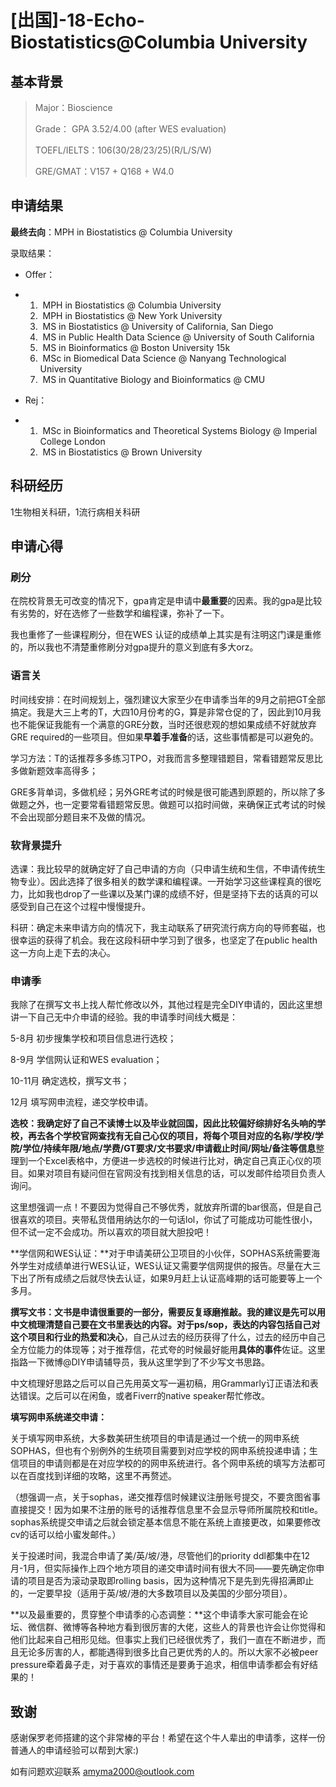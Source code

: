 # [出国]-18-Echo-Biostatistics@Columbia University

## **基本背景**

> Major：Bioscience
>
> Grade： GPA 3.52/4.00 (after WES evaluation)
>
> TOEFL/IELTS：106(30/28/23/25)(R/L/S/W)
>
> GRE/GMAT：V157 + Q168 + W4.0

## **申请结果**

**最终去向**：MPH in Biostatistics @ Columbia University

录取结果：

- Offer：

- 1. ​	MPH in Biostatistics @ Columbia University
  2. ​	MPH in Biostatistics @ New York University
  3. ​	MS in Biostatistics @ University of California, San Diego
  4. ​	MS in Public Health Data Science @ University of South California
  5. ​	MS in Bioinformatics @ Boston University 15k 
  6. ​	MSc in Biomedical Data Science @ Nanyang Technological University
  7. ​	MS in Quantitative Biology and Bioinformatics @ CMU

- Rej：

- 1. ​	MSc in Bioinformatics and Theoretical Systems Biology @ Imperial College London
  2. ​	MS in Biostatistics @ Brown University

## **科研经历**

1生物相关科研，1流行病相关科研

## **申请心得**

### **刷分**

在院校背景无可改变的情况下，gpa肯定是申请中**最重要**的因素。我的gpa是比较有劣势的，好在选修了一些数学和编程课，弥补了一下。

我也重修了一些课程刷分，但在WES 认证的成绩单上其实是有注明这门课是重修的，所以我也不清楚重修刷分对gpa提升的意义到底有多大orz。

### **语言关**

时间线安排：在时间规划上，强烈建议大家至少在申请季当年的9月之前把GT全部搞定。我是大三上考的T，大四10月份考的G，算是非常仓促的了，因此到10月我也不能保证我能有一个满意的GRE分数，当时还很悲观的想如果成绩不好就放弃GRE required的一些项目。但如果**早着手准备**的话，这些事情都是可以避免的。

学习方法：T的话推荐多多练习TPO，对我而言多整理错题目，常看错题常反思比多做新题效率高得多；

GRE多背单词，多做机经；另外GRE考试的时候是很可能遇到原题的，所以除了多做题之外，也一定要常看错题常反思。做题可以掐时间做，来确保正式考试的时候不会出现部分题目来不及做的情况。

### **软背景提升**

选课：我比较早的就确定好了自己申请的方向（只申请生统和生信，不申请传统生物专业）。因此选择了很多相关的数学课和编程课。一开始学习这些课程真的很吃力，比如我也drop了一些课以及某门课的成绩不好，但是坚持下去的话真的可以感受到自己在这个过程中慢慢提升。

科研：确定未来申请方向的情况下，我主动联系了研究流行病方向的导师套磁，也很幸运的获得了机会。我在这段科研中学习到了很多，也坚定了在public health这一方向上走下去的决心。

### **申请季**

我除了在撰写文书上找人帮忙修改以外，其他过程是完全DIY申请的，因此这里想讲一下自己无中介申请的经验。我的申请季时间线大概是：

5-8月 初步搜集学校和项目信息进行选校；

8-9月 学信网认证和WES evaluation；

10-11月 确定选校，撰写文书；

12月 填写网申流程，递交学校申请。

**选校：**我确定好了自己不读博士以及毕业就回国，因此比较偏好综排好名头响的学校，再去各个学校官网查找有无自己心仪的项目，将每个项目对应的**名称/学校/学院/学位/持续年限/地点/学费/GT要求/文书要求/申请截止时间/网址/备注等信息**整理到一个Excel表格中，方便进一步选校的时候进行比对，确定自己真正心仪的项目。如果对项目有疑问但在官网没有找到相关信息的话，可以发邮件给项目负责人询问。

这里想强调一点！不要因为觉得自己不够优秀，就放弃所谓的bar很高，但是自己很喜欢的项目。夹带私货借用纳达尔的一句话lol，你试了可能成功可能性很小，但不试一定不会成功。所以喜欢的项目就大胆投吧！

**学信网和WES认证：**对于申请美研公卫项目的小伙伴，SOPHAS系统需要海外学生对成绩单进行WES认证，WES认证又需要学信网提供的报告。尽量在大三下出了所有成绩之后就尽快去认证，如果9月赶上认证高峰期的话可能要等上一个多月。

 

**撰写文书：**文书是申请很重要的一部分，需要反复琢磨推敲。我的建议是先可以用中文梳理清楚自己要在文书里表达的内容。对于ps/sop，表达的内容包括自己**对这个项目和行业的热爱和决心**，自己从过去的经历获得了什么，过去的经历中自己全方位能力的体现等；对于推荐信，花式夸的时候最好能用**具体的事件**佐证。这里指路一下微博@DIY申请辅导员，我从这里学到了不少写文书思路。

中文梳理好思路之后可以自己先用英文写一遍初稿，用Grammarly订正语法和表达错误。之后可以在闲鱼，或者Fiverr的native speaker帮忙修改。

**填写网申系统递交申请：**

关于填写网申系统，大多数美研生统项目的申请是通过一个统一的网申系统SOPHAS，但也有个别例外的生统项目需要到对应学校的网申系统投递申请；生信项目的申请则都是在对应学校的的网申系统进行。各个网申系统的填写方法都可以在百度找到详细的攻略，这里不再赘述。

（想强调一点，关于sophas，递交推荐信时候建议注册账号提交，不要贪图省事直接提交！因为如果不注册的账号的话推荐信息里不会显示导师所属院校和title。sophas系统提交申请之后就会锁定基本信息不能在系统上直接更改，如果要修改cv的话可以给小蜜发邮件。）

关于投递时间，我混合申请了美/英/坡/港，尽管他们的priority ddl都集中在12月-1月，但实际操作上四个地方项目的递交申请时间有很大不同——要先确定你申请的项目是否为滚动录取即rolling basis，因为这种情况下是先到先得招满即止的，一定要早投（适用于英/坡/港的大多数项目以及美国的少部分项目）。

**以及最重要的，贯穿整个申请季的心态调整：**这个申请季大家可能会在论坛、微信群、微博等各种地方看到很厉害的大佬，这些人的背景也许会让你觉得和他们比起来自己相形见绌。但事实上我们已经很优秀了，我们一直在不断进步，而且无论多厉害的人，都能遇得到很多比自己更优秀的人的。所以大家不必被peer pressure牵着鼻子走，对于喜欢的事情还是要勇于追求，相信申请季都会有好结果的！

## **致谢**

感谢保罗老师搭建的这个非常棒的平台！希望在这个牛人辈出的申请季，这样一份普通人的申请经验可以帮到大家:)

如有问题欢迎联系 amyma2000@outlook.com

 